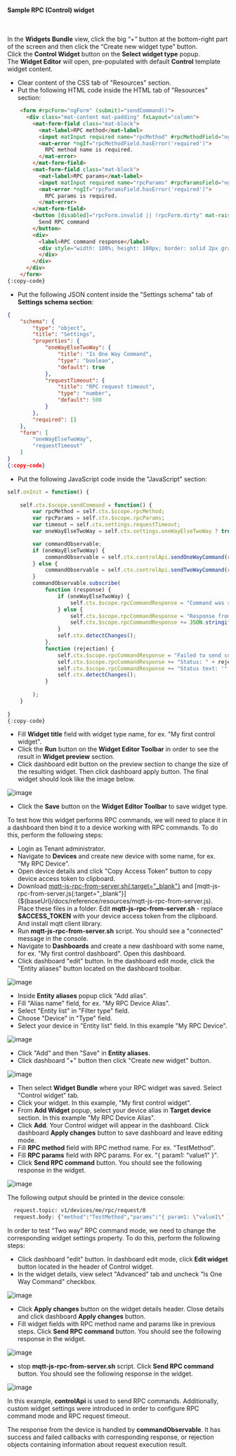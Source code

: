 #### Sample RPC (Control) widget

<div class="divider"></div>
<br/>

In the **Widgets Bundle** view, click the big “+” button at the bottom-right part of the screen and then click the “Create new widget type” button.<br>
Click the **Control Widget** button on the **Select widget type** popup.<br>
The **Widget Editor** will open, pre-populated with default **Control** template widget content.

 - Clear content of the CSS tab of "Resources" section.
 - Put the following HTML code inside the HTML tab of "Resources" section:

```html
    <form #rpcForm="ngForm" (submit)="sendCommand()">
      <div class="mat-content mat-padding" fxLayout="column">
        <mat-form-field class="mat-block">
          <mat-label>RPC method</mat-label>
          <input matInput required name="rpcMethod" #rpcMethodField="ngModel" [(ngModel)]="rpcMethod"/>
          <mat-error *ngIf="rpcMethodField.hasError('required')">
            RPC method name is required.
          </mat-error>
        </mat-form-field>
        <mat-form-field class="mat-block">
          <mat-label>RPC params</mat-label>
          <input matInput required name="rpcParams" #rpcParamsField="ngModel" [(ngModel)]="rpcParams"/>
          <mat-error *ngIf="rpcParamsField.hasError('required')">
            RPC params is required.
          </mat-error>
        </mat-form-field>
        <button [disabled]="rpcForm.invalid || !rpcForm.dirty" mat-raised-button color="primary" type="submit" >
          Send RPC command
        </button>
        <div>
          <label>RPC command response</label>
          <div style="width: 100%; height: 100px; border: solid 2px gray" [innerHTML]="rpcCommandResponse">
          </div>
        </div>
      </div>
    </form>
{:copy-code}
```

 - Put the following JSON content inside the "Settings schema" tab of **Settings schema section**:

```json
{
    "schema": {
        "type": "object",
        "title": "Settings",
        "properties": {
            "oneWayElseTwoWay": {
                "title": "Is One Way Command",
                "type": "boolean",
                "default": true
            },
            "requestTimeout": {
                "title": "RPC request timeout",
                "type": "number",
                "default": 500
            }
        },
        "required": []
    },
    "form": [
        "oneWayElseTwoWay",
        "requestTimeout"
    ]
}
{:copy-code}
```

 - Put the following JavaScript code inside the "JavaScript" section:

```javascript
self.onInit = function() {
    
    self.ctx.$scope.sendCommand = function() {
        var rpcMethod = self.ctx.$scope.rpcMethod;
        var rpcParams = self.ctx.$scope.rpcParams;
        var timeout = self.ctx.settings.requestTimeout;
        var oneWayElseTwoWay = self.ctx.settings.oneWayElseTwoWay ? true : false;

        var commandObservable;
        if (oneWayElseTwoWay) {
            commandObservable = self.ctx.controlApi.sendOneWayCommand(rpcMethod, rpcParams, timeout);
        } else {
            commandObservable = self.ctx.controlApi.sendTwoWayCommand(rpcMethod, rpcParams, timeout);
        }
        commandObservable.subscribe(
            function (response) {
                if (oneWayElseTwoWay) {
                    self.ctx.$scope.rpcCommandResponse = "Command was successfully received by device.<br> No response body because of one way command mode.";
                } else {
                    self.ctx.$scope.rpcCommandResponse = "Response from device:<br>";                    
                    self.ctx.$scope.rpcCommandResponse += JSON.stringify(response, undefined, 2);
                }
                self.ctx.detectChanges();
            },
            function (rejection) {
                self.ctx.$scope.rpcCommandResponse = "Failed to send command to the device:<br>"
                self.ctx.$scope.rpcCommandResponse += "Status: " + rejection.status + "<br>";
                self.ctx.$scope.rpcCommandResponse += "Status text: '" + rejection.statusText + "'";
                self.ctx.detectChanges();
            }
            
        );
    }
    
}
{:copy-code}
```

 - Fill **Widget title** field with widget type name, for ex. "My first control widget".
 - Click the **Run** button on the **Widget Editor Toolbar** in order to see the result in **Widget preview** section.
 - Click dashboard edit button on the preview section to change the size of the resulting widget. Then click dashboard apply button. The final widget should look like the image below.

![image](${baseUrl}/images/user-guide/contribution/widgets/control-widget-sample.png)

- Click the **Save** button on the **Widget Editor Toolbar** to save widget type.

To test how this widget performs RPC commands, we will need to place it in a dashboard then bind it to a device working with RPC commands. To do this, perform the following steps:

- Login as Tenant administrator.
- Navigate to **Devices** and create new device with some name, for ex. "My RPC Device".
- Open device details and click "Copy Access Token" button to copy device access token to clipboard.
- Download [mqtt-js-rpc-from-server.sh{:target="_blank"}](${baseUrl}/docs/reference/resources/mqtt-js-rpc-from-server.sh) and [mqtt-js-rpc-from-server.js{:target="_blank"}](${baseUrl}/docs/reference/resources/mqtt-js-rpc-from-server.js). Place these files in a folder.
  Edit **mqtt-js-rpc-from-server.sh** - replace **$ACCESS_TOKEN** with your device access token from the clipboard. And install mqtt client library.
- Run **mqtt-js-rpc-from-server.sh** script. You should see a "connected" message in the console.
- Navigate to **Dashboards** and create a new dashboard with some name, for ex. "My first control dashboard". Open this dashboard.
- Click dashboard "edit" button. In the dashboard edit mode, click the "Entity aliases" button located on the dashboard toolbar.

![image](${baseUrl}/images/user-guide/contribution/widgets/dashboard-toolbar-entity-aliases.png)

- Inside **Entity aliases** popup click "Add alias".
- Fill "Alias name" field, for ex. "My RPC Device Alias".
- Select "Entity list" in "Filter type" field.
- Choose "Device" in "Type" field.
- Select your device in "Entity list" field. In this example "My RPC Device".

![image](${baseUrl}/images/user-guide/contribution/widgets/add-rpc-device-alias.png)

- Click "Add" and then "Save" in **Entity aliases**.
- Click dashboard "+" button then click "Create new widget" button.

![image](${baseUrl}/images/user-guide/contribution/widgets/dashboard-create-new-widget-button.png)

- Then select **Widget Bundle** where your RPC widget was saved. Select "Control widget" tab.
- Click your widget. In this example, "My first control widget".
- From **Add Widget** popup, select your device alias in **Target device** section. In this example "My RPC Device Alias".
- Click **Add**. Your Control widget will appear in the dashboard. Click dashboard **Apply changes** button to save dashboard and leave editing mode.
- Fill **RPC method** field with RPC method name. For ex. "TestMethod".
- Fill **RPC params** field with RPC params. For ex. "{ param1: "value1" }".
- Click **Send RPC command** button. You should see the following response in the widget.

![image](${baseUrl}/images/user-guide/contribution/widgets/control-widget-sample-response-one-way.png)

The following output should be printed in the device console:

```bash   
  request.topic: v1/devices/me/rpc/request/0
  request.body: {"method":"TestMethod","params":"{ param1: \"value1\" }"}
```

In order to test "Two way" RPC command mode, we need to change the corresponding widget settings property. To do this, perform the following steps:

- Click dashboard "edit" button. In dashboard edit mode, click **Edit widget** button located in the header of Control widget.
- In the widget details, view select "Advanced" tab and uncheck "Is One Way Command" checkbox.

![image](${baseUrl}/images/user-guide/contribution/widgets/control-widget-sample-settings.png)

- Click **Apply changes** button on the widget details header. Close details and click dashboard **Apply changes** button.
- Fill widget fields with RPC method name and params like in previous steps.
  Click **Send RPC command** button. You should see the following response in the widget.

![image](${baseUrl}/images/user-guide/contribution/widgets/control-widget-sample-response-two-way.png)

- stop **mqtt-js-rpc-from-server.sh** script.
  Click **Send RPC command** button. You should see the following response in the widget.

![image](${baseUrl}/images/user-guide/contribution/widgets/control-widget-sample-response-timeout.png)

In this example, **controlApi** is used to send RPC commands. Additionally, custom widget settings were introduced in order to configure RPC command mode and RPC request timeout.

The response from the device is handled by **commandObservable**.  It has success and failed callbacks with corresponding response, or rejection objects containing information about request execution result.     

<br>
<br>
